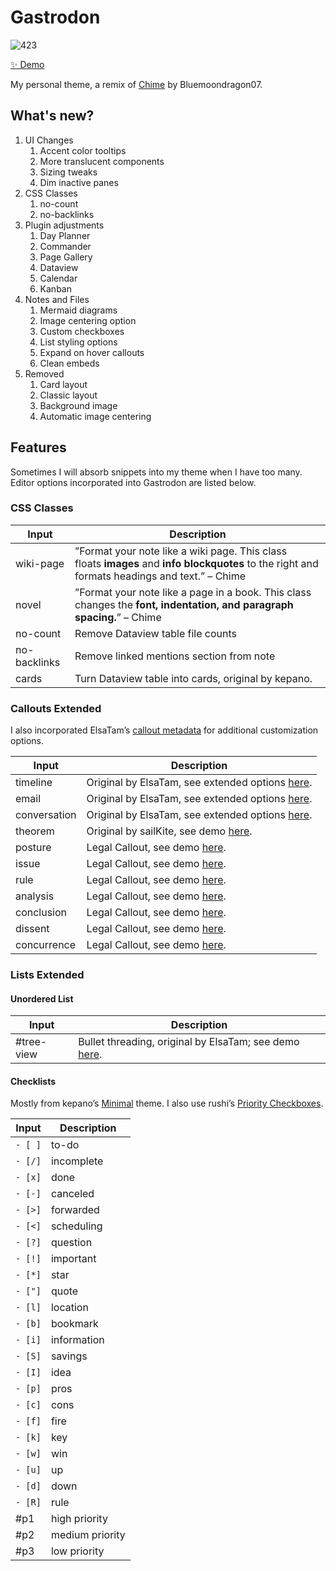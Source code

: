 # Gastrodon

![423](https://github.com/user-attachments/assets/0d44e306-dabb-4392-a68d-8f7e3e911c06)

[✨ Demo](https://share.note.sx/jxoh2w44)

My personal theme, a remix of [Chime](https://github.com/Bluemoondragon07/chime-theme) by Bluemoondragon07. 

## What's new?
1. UI Changes
   1. Accent color tooltips
   2. More translucent components
   3. Sizing tweaks
   4. Dim inactive panes
2. CSS Classes
   1. no-count
   2. no-backlinks
3. Plugin adjustments
   1. Day Planner
   2. Commander
   3. Page Gallery
   4. Dataview
   5. Calendar
   6. Kanban
4. Notes and Files
   1. Mermaid diagrams
   2. Image centering option
   3. Custom checkboxes
   4. List styling options
   5. Expand on hover callouts
   6. Clean embeds
5. Removed
   1. Card layout
   2. Classic layout
   3. Background image
   4. Automatic image centering
  
## Features
Sometimes I will absorb snippets into my theme when I have too many. Editor options incorporated into Gastrodon are listed below.
### CSS Classes

| Input        | Description                                                                                                                                    |
| ------------ | ---------------------------------------------------------------------------------------------------------------------------------------------- |
| wiki-page    | ”Format your note like a wiki page. This class floats **images** and **info blockquotes** to the right and formats headings and text.” – Chime |
| novel        | ”Format your note like a page in a book. This class changes the **font, indentation, and paragraph spacing.**” – Chime                         |
| no-count     | Remove Dataview table file counts                                                                                                              |
| no-backlinks | Remove linked mentions section from note                                                                                                       |
| cards        | Turn Dataview table into cards, original by kepano.                                                                                            |

### Callouts Extended
I also incorporated ElsaTam’s [callout metadata](https://elsatam.github.io/obsidian-fancy-a-story/docs/callouts/metadata/metadata.html) for additional customization options.

| Input        | Description                                                                                                                                                              |
| ------------ | ------------------------------------------------------------------------------------------------------------------------------------------------------------------------ |
| timeline     | Original by ElsaTam, see extended options [here](https://elsatam.github.io/obsidian-fancy-a-story/docs/callouts/timeline.html).                                          |
| email        | Original by ElsaTam, see extended options [here](https://elsatam.github.io/obsidian-fancy-a-story/docs/callouts/email.html).                                             |
| conversation | Original by ElsaTam, see extended options [here](https://elsatam.github.io/obsidian-fancy-a-story/docs/callouts/conversation.html).                                      |
| theorem      | Original by sailKite, see demo [here](https://github.com/r-u-s-h-i-k-e-s-h/Obsidian-CSS-Snippets/blob/Collection/Snippets/Callout%20styling%20-%20Theorem%20callout.md). |
| posture      | Legal Callout, see demo [here](snippets/demo.md). |
| issue      | Legal Callout, see demo [here](snippets/demo.md). |
| rule      | Legal Callout, see demo [here](snippets/demo.md). |
| analysis      | Legal Callout, see demo [here](snippets/demo.md). |
| conclusion      | Legal Callout, see demo [here](snippets/demo.md). |
| dissent      | Legal Callout, see demo [here](snippets/demo.md). |
| concurrence      | Legal Callout, see demo [here](snippets/demo.md). |
### Lists Extended
#### Unordered List

| Input      | Description                                                                                                                         |
| ---------- | ----------------------------------------------------------------------------------------------------------------------------------- |
| #tree-view | Bullet threading, original by ElsaTam; see demo [here](https://elsatam.github.io/obsidian-fancy-a-story/docs/lists/tree-view.html). |

#### Checklists
Mostly from kepano’s [Minimal](https://github.com/kepano/obsidian-minimal/tree/master) theme. I also use rushi’s [Priority Checkboxes](https://github.com/r-u-s-h-i-k-e-s-h/Obsidian-CSS-Snippets/blob/Collection/Snippets/Checkboxes%20-%20Priority%20checkboxes.md).

| Input   | Description     |
| ------- | --------------- |
| `- [ ]` | to-do           |
| `- [/]` | incomplete      |
| `- [x]` | done            |
| `- [-]` | canceled        |
| `- [>]` | forwarded       |
| `- [<]` | scheduling      |
| `- [?]` | question        |
| `- [!]` | important       |
| `- [*]` | star            |
| `- ["]` | quote           |
| `- [l]` | location        |
| `- [b]` | bookmark        |
| `- [i]` | information     |
| `- [S]` | savings         |
| `- [I]` | idea            |
| `- [p]` | pros            |
| `- [c]` | cons            |
| `- [f]` | fire            |
| `- [k]` | key             |
| `- [w]` | win             |
| `- [u]` | up              |
| `- [d]` | down            |
| `- [R]` | rule            |
| #p1     | high priority   |
| #p2     | medium priority |
| #p3     | low priority    |

